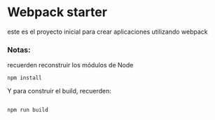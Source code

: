 # Webpack starter
este es el proyecto inicial para crear aplicaciones utilizando webpack

### Notas:
recuerden reconstruir los módulos de Node
```
npm install

```

Y para construir el build, recuerden:

```

npm run build

```

